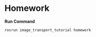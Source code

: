 # Homework

__Run Command__

`rosrun image_transport_tutorial homework`

~~~rosrun image_transport_tutorial homework~~~
